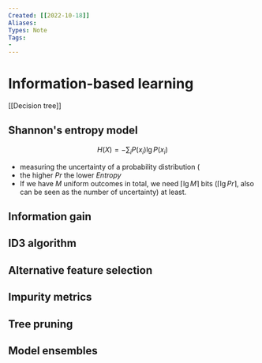 ```yaml
---
Created: [[2022-10-18]]
Aliases: 
Types: Note
Tags: 
- 
---
```

# Information-based learning
[[Decision tree]]
## Shannon's entropy model
$$H(X)=-\sum_iP(x_i)\lg P(x_i)$$
- measuring the uncertainty of a probability distribution (
- the higher $Pr$ the lower $Entropy$
- If we have $M$ uniform outcomes in total, we need $\lceil\lg M\rceil$ bits ($\lceil\lg Pr\rceil$, also can be seen as the number of uncertainty) at least. 
## Information gain

## ID3 algorithm

## Alternative feature selection

## Impurity metrics

## Tree pruning

## Model ensembles


